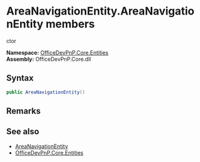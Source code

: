 # AreaNavigationEntity.AreaNavigationEntity members 
 ctor   

**Namespace:** [OfficeDevPnP.Core.Entities](OfficeDevPnP.Core.Entities.md)  
**Assembly:** OfficeDevPnP.Core.dll  
## Syntax
```C#
public AreaNavigationEntity()
```
## Remarks
  
## See also
- [AreaNavigationEntity](OfficeDevPnP.Core.Entities.AreaNavigationEntity.md)
- [OfficeDevPnP.Core.Entities](OfficeDevPnP.Core.Entities.md)
